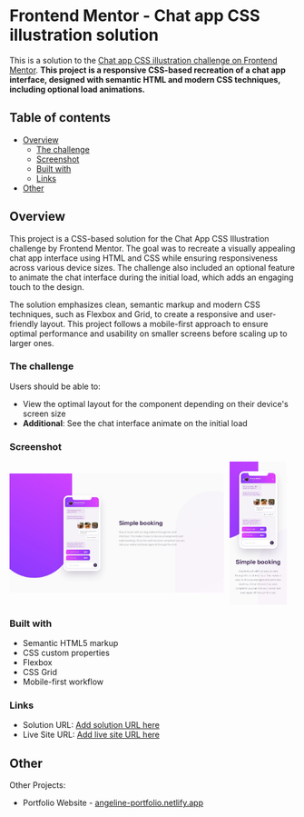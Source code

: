 # Frontend Mentor - Chat app CSS illustration solution

This is a solution to the [Chat app CSS illustration challenge on Frontend Mentor](https://www.frontendmentor.io/challenges/chat-app-css-illustration-O5auMkFqY). **This project is a responsive CSS-based recreation of a chat app interface, designed with semantic HTML and modern CSS techniques, including optional load animations.**

## Table of contents

- [Overview](#overview)
  - [The challenge](#the-challenge)
  - [Screenshot](#screenshot)
  - [Built with](#built-with)
  - [Links](#links)
- [Other](#other)

## Overview

This project is a CSS-based solution for the Chat App CSS Illustration challenge by Frontend Mentor. The goal was to recreate a visually appealing chat app interface using HTML and CSS while ensuring responsiveness across various device sizes. The challenge also included an optional feature to animate the chat interface during the initial load, which adds an engaging touch to the design.

The solution emphasizes clean, semantic markup and modern CSS techniques, such as Flexbox and Grid, to create a responsive and user-friendly layout. This project follows a mobile-first approach to ensure optimal performance and usability on smaller screens before scaling up to larger ones.

### The challenge

Users should be able to:

- View the optimal layout for the component depending on their device's screen size
- **Additional**: See the chat interface animate on the initial load

### Screenshot

<div style="display: flex; flex-direction:row; gap:10px; align-items: center;">
  <img src='./desktop-design.jpg' style="width:75%; height:90%;"/>
  <img src='./mobile-design.jpg' style="width:20%; height:70%"/>
</div>

### Built with

- Semantic HTML5 markup
- CSS custom properties
- Flexbox
- CSS Grid
- Mobile-first workflow

### Links

- Solution URL: [Add solution URL here](https://your-solution-url.com)
- Live Site URL: [Add live site URL here](https://your-live-site-url.com)

## Other

Other Projects:
- Portfolio Website - [angeline-portfolio.netlify.app](https://angeline-portfolio.netlify.app)